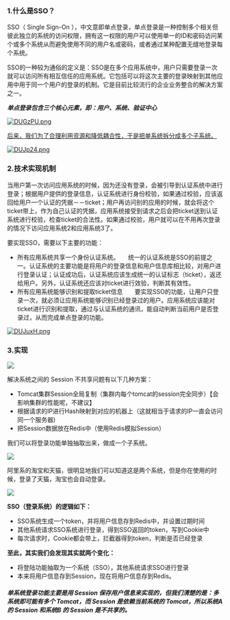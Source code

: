 ### 1.什么是SSO？

SSO（ Single Sign-On ），中文意即单点登录，单点登录是一种控制多个相关但彼此独立的系统的访问权限，拥有这一权限的用户可以使用单一的ID和密码访问某个或多个系统从而避免使用不同的用户名或密码，或者通过某种配置无缝地登录每个系统。

SSO的一种较为通俗的定义是：SSO是在多个应用系统中，用户只需要登录一次就可以访问所有相互信任的应用系统。它包括可以将这次主要的登录映射到其他应用中用于同一个用户的登录的机制。它是目前比较流行的企业业务整合的解决方案之一。

***单点登录包含三个核心元素，即：用户、系统、验证中心***

[![DUGzPU.png](https://s3.ax1x.com/2020/11/25/DUGzPU.png)](https://imgchr.com/i/DUGzPU)

<u>后来，我们为了合理利用资源和降低耦合性，于是把单系统拆分成多个子系统。</u>

[![DUJp24.png](https://s3.ax1x.com/2020/11/25/DUJp24.png)](https://imgchr.com/i/DUJp24)

### 	2.技术实现机制

当用户第一次访问应用系统的时候，因为还没有登录，会被引导到认证系统中进行登录；根据用户提供的登录信息，认证系统进行身份校验，如果通过校验，应该返回给用户一个认证的凭据－－ticket；用户再访问别的应用的时候，就会将这个ticket带上，作为自己认证的凭据，应用系统接受到请求之后会把ticket送到认证系统进行校验，检查ticket的合法性。如果通过校验，用户就可以在不用再次登录的情况下访问应用系统2和应用系统3了。

要实现SSO，需要以下主要的功能：

- 所有应用系统共享一个身份认证系统。　　统一的认证系统是SSO的前提之一。认证系统的主要功能是将用户的登录信息和用户信息库相比较，对用户进行登录认证；认证成功后，认证系统应该生成统一的认证标志（ticket），返还给用户。另外，认证系统还应该对ticket进行效验，判断其有效性。
- 所有应用系统能够识别和提取ticket信息　　要实现SSO的功能，让用户只登录一次，就必须让应用系统能够识别已经登录过的用户。应用系统应该能对ticket进行识别和提取，通过与认证系统的通讯，能自动判断当前用户是否登录过，从而完成单点登录的功能。

[![DUJuxH.png](https://s3.ax1x.com/2020/11/25/DUJuxH.png)](https://imgchr.com/i/DUJuxH)

### 3.实现

<img src="https://img2018.cnblogs.com/blog/1104426/201908/1104426-20190805193713554-411992100.png">

解决系统之间的 Session 不共享问题有以下几种方案：

- Tomcat集群Session全局复制（集群内每个tomcat的session完全同步）【会影响集群的性能呢，不建议】
- 根据请求的IP进行Hash映射到对应的机器上（这就相当于请求的IP一直会访问同一个服务器)
- 把Session数据放在Redis中（使用Redis模拟Session）

我们可以将登录功能单独抽取出来，做成一个子系统。

<img src="https://img2018.cnblogs.com/blog/1104426/201908/1104426-20190805193736958-490044007.png">

阿里系的淘宝和天猫，很明显地我们可以知道这是两个系统，但是你在使用的时候，登录了天猫，淘宝也会自动登录。

<img src="https://img2018.cnblogs.com/blog/1104426/201908/1104426-20190805193627174-935516250.png">

**SSO（登录系统）的逻辑如下：**

- SSO系统生成一个token，并将用户信息存到Redis中，并设置过期时间
- 其他系统请求SSO系统进行登录，得到SSO返回的token，写到Cookie中
- 每次请求时，Cookie都会带上，拦截器得到token，判断是否已经登录

**至此，其实我们会发现其实就两个变化：**

- 将登陆功能抽取为一个系统（SSO），其他系统请求SSO进行登录
- 本来将用户信息存到Session，现在将用户信息存到Redis。

##### 单系统登录功能主要是用 Session 保存用户信息来实现的，但我们清楚的是：多系统即可能有多个 Tomcat，而 Session 是依赖当前系统的 Tomcat，所以系统A 的 Session 和系统B 的 Session 是不共享的。
